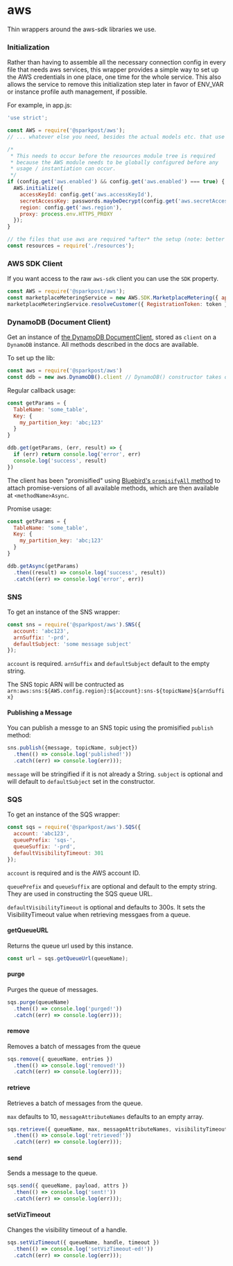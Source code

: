 # aws
Thin wrappers around the aws-sdk libraries we use.

### Initialization

Rather than having to assemble all the necessary connection config in every file that needs aws services, this wrapper provides a simple way to set up the AWS credentials in one place, one time for the whole service. This also allows the service to remove this initialization step later in favor of ENV_VAR or instance profile auth management, if possible.

For example, in app.js:

```javascript
'use strict';

const AWS = require('@sparkpost/aws');
// ... whatever else you need, besides the actual models etc. that use aws

/*
 * This needs to occur before the resources module tree is required
 * because the AWS module needs to be globally configured before any
 * usage / instantiation can occur.
 */
if (config.get('aws.enabled') && config.get('aws.enabled') === true) {
  AWS.initialize({
    accessKeyId: config.get('aws.accessKeyId'),
    secretAccessKey: passwords.maybeDecrypt(config.get('aws.secretAccessKey')),
    region: config.get('aws.region'),
    proxy: process.env.HTTPS_PROXY
  });
}

// the files that use aws are required *after* the setup (note: better auth strategies might avoid this order-dependencies in the future)
const resources = require('./resources');
```

### AWS SDK Client

If you want access to the raw `aws-sdk` client you can use the `SDK` property.

```js
const AWS = require('@sparkpost/aws');
const marketplaceMeteringService = new AWS.SDK.MarketplaceMetering({ apiVersion: '2016-01-14' });
marketplaceMeteringService.resolveCustomer({ RegistrationToken: token }, (err, data) => { ... });
```

### DynamoDB (Document Client)

Get an instance of [the DynamoDB DocumentClient](http://docs.aws.amazon.com/AWSJavaScriptSDK/latest/AWS/DynamoDB/DocumentClient.html), stored as `client` on a `DynamoDB` instance. All methods described in the docs are available.

To set up the lib:

```javascript
const aws = require('@sparkpost/aws')
const ddb = new aws.DynamoDB().client // DynamoDB() constructor takes optional Document Client config object if necessary
```

Regular callback usage:

```javascript
const getParams = {
  TableName: 'some_table',
  Key: {
    my_partition_key: 'abc;123'
  }
}

ddb.get(getParams, (err, result) => {
  if (err) return console.log('error', err)
  console.log('success', result)
})
```

The client has been "promisified" using [Bluebird's `promisifyAll` method](http://bluebirdjs.com/docs/api/promise.promisifyall.html) to attach promise-versions of all available methods, which are then available at `<methodName>Async`.

Promise usage:

```javascript
const getParams = {
  TableName: 'some_table',
  Key: {
    my_partition_key: 'abc;123'
  }
}

ddb.getAsync(getParams)
  .then((result) => console.log('success', result))
  .catch((err) => console.log('error', err))
```

### SNS

To get an instance of the SNS wrapper:

```js
const sns = require('@sparkpost/aws').SNS({ 
  account: 'abc123', 
  arnSuffix: '-prd', 
  defaultSubject: 'some message subject'
});
```

`account` is required. `arnSuffix` and `defaultSubject` default to the empty string.

The SNS topic ARN will be contructed as `arn:aws:sns:${AWS.config.region}:${account}:sns-${topicName}${arnSuffix}`

#### Publishing a Message

You can publish a messge to an SNS topic using the promisified `publish` method:

```js
sns.publish({message, topicName, subject})
  .then(() => console.log('published!'))
  .catch((err) => console.log(err)));
```

`message` will be stringified if it is not already a String. `subject` is optional and will default to `defaultSubject` set in the constructor.

### SQS

To get an instance of the SQS wrapper:

```js
const sqs = require('@sparkpost/aws').SQS({ 
  account: 'abc123', 
  queuePrefix: 'sqs-', 
  queueSuffix: '-prd',
  defaultVisibilityTimeout: 301
});
```

`account` is required and is the AWS account ID.

`queuePrefix` and `queueSuffix` are optional and default to the empty string. They are used in constructing the SQS queue URL.

`defaultVisibilityTimeout` is optional and defaults to 300s. It sets the VisibilityTimeout value when retrieving messgaes from a queue.


#### getQueueURL

Returns the queue url used by this instance.

```js
const url = sqs.getQueueUrl(queueName);
```

#### purge

Purges the queue of messages.

```js
sqs.purge(queueName)
  .then(() => console.log('purged!'))
  .catch((err) => console.log(err)));
```

#### remove

Removes a batch of messages from the queue

```js
sqs.remove({ queueName, entries })
  .then(() => console.log('removed!'))
  .catch((err) => console.log(err)));
```

#### retrieve

Retrieves a batch of messages from the queue.

`max` defaults to 10, `messageAttributeNames` defaults to an empty array.

```js
sqs.retrieve({ queueName, max, messageAttributeNames, visibilityTimeout })
  .then(() => console.log('retrieved!'))
  .catch((err) => console.log(err)));
```

#### send

Sends a message to the queue.

```js
sqs.send({ queueName, payload, attrs })
  .then(() => console.log('sent!'))
  .catch((err) => console.log(err)));
```

#### setVizTimeout

Changes the visibility timeout of a handle.

```js
sqs.setVizTimeout({ queueName, handle, timeout })
  .then(() => console.log('setVizTimeout-ed!'))
  .catch((err) => console.log(err)));
```